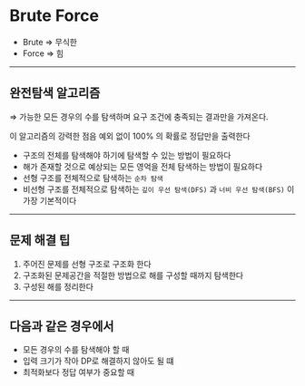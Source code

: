 # Brute Force

- Brute ⇒ 무식한
- Force ⇒ 힘

---

## 완전탐색 알고리즘

⇒ 가능한 모든 경우의 수를 탐색하며 요구 조건에 충족되는 결과만을 가져온다.

이 알고리즘의 강력한 점음 예외 없이 100% 의 확률로 정답만을 출력한다

- 구조의 전체를 탐색해야 하기에 탐색할 수 있는 방법이 필요하다
- 해가 존재할 것으로 예상되는 모든 영억을 전체 탐색하는 방법이 필요하다
- 선형 구조를 전체적으로 탐색하는 `순차 탐색`
- 비선형 구조를 전체적으로 탐색하는 `깊이 우선 탐색(DFS)` 과 `너비 우선 탐색(BFS)` 이 가장 기본적이다

---

## 문제 해결 팁

1. 주어진 문제를 선형 구조로 구조화 한다
2. 구조화된 문제공간을 적절한 방법으로 해를 구성할 때까지 탐색한다
3. 구성된 해를 정리한다

---

## 다음과 같은 경우에서

- 모든 경우의 수를 탐색해야 할 때
- 입력 크기가 작아 DP로 해결하지 않아도 될 떄
- 최적화보다 정답 여부가 중요할 때
